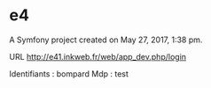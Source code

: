 e4
==

A Symfony project created on May 27, 2017, 1:38 pm.

URL
http://e41.inkweb.fr/web/app_dev.php/login

Identifiants : 
bompard
Mdp :
test
